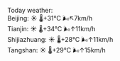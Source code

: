 Today weather:  
Beijing: ☀️   🌡️+31°C 🌬️↖7km/h  
Tianjin: ☀️   🌡️+34°C 🌬️↑11km/h  
Shijiazhuang: ☀️   🌡️+28°C 🌬️↑11km/h  
Tangshan: ☀️   🌡️+29°C 🌬️↑15km/h  
